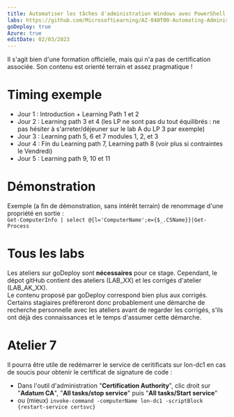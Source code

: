 ```yaml
---
title: Automatiser les tâches d'administration Windows avec PowerShell
labs: https://github.com/MicrosoftLearning/AZ-040T00-Automating-Administration-with-PowerShell/blob/master/Instructions/Labs
goDeploy: true
Azure: true
editDate: 02/03/2023
---
```

Il s'agit bien d'une formation officielle, mais qui n'a pas de certification associée. Son contenu est orienté terrain et assez pragmatique !
# Timing exemple
- Jour 1 : Introduction + Learning Path 1 et 2
- Jour 2 : Learning path 3 et 4 (les LP ne sont pas du tout équilibrés : ne pas hésiter à s'arreter/déjeuner sur le lab A du LP 3 par exemple)
- Jour 3 : Learning path 5, 6 et 7 modules 1, 2, et 3
- Jour 4 : Fin du Learning path 7, Learning path 8 (voir plus si contraintes le Vendredi)
- Jour 5 : Learning path 9, 10 et 11  

# Démonstration
Exemple (a fin de démonstration, sans intérêt terrain) de renommage d'une propriété en sortie :  
  `Get-ComputerInfo | select @{l='ComputerName';e={$_.CSName}}|Get-Process`
# Tous les labs
Les ateliers sur goDeploy sont **nécessaires** pour ce stage. Cependant, le dépot gitHub contient des ateliers (LAB_XX) et les corrigés d'atelier (LAB_AK_XX).  
Le contenu proposé par goDeploy correspond bien plus aux corrigés. Certains stagiaires préfèreront donc probablement une démarche de recherche personnelle avec les ateliers avant de regarder les corrigés, s'ils ont déjà des connaissances et le temps d'assumer cette démarche.
# Atelier 7
Il pourra être utile de redémarrer le service de ceritificats sur lon-dc1 en cas de soucis pour obtenir le certificat de signature de code :
- Dans l'outil d'administration "**Certification Authority**", clic droit sur "**Adatum CA**", "**All tasks/stop service**" puis "**All tasks/Start service**"
- ou (mieux) ```invoke-command -computerName lon-dc1 -scriptBlock {restart-service certsvc}```
